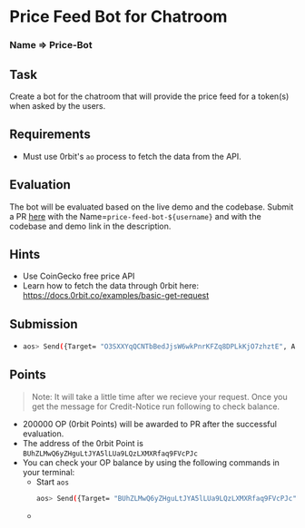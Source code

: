 # Price Feed Bot for Chatroom

### Name => Price-Bot

## Task

Create a bot for the chatroom that will provide the price feed for a token(s) when asked by the users.

## Requirements
- Must use 0rbit's `ao` process to fetch the data from the API.

## Evaluation
The bot will be evaluated based on the live demo and the codebase. Submit a PR [here](https://github.com/0rbit-co/quest) with the Name=`price-feed-bot-${username}` and with the codebase and demo link in the description.

## Hints

- Use CoinGecko free price API
- Learn how to fetch the data through 0rbit here: https://docs.0rbit.co/examples/basic-get-request

## Submission
- ```bash
  aos> Send({Target= "O3SXXYqQCNTbBedJjsW6wkPnrKFZq8DPLkKjO7zhztE", Action = "Claim", Quest = "Price-Bot", User = <username>})
    ```
## Points
> Note: It will take a little time after we recieve your request. Once you get the message for Credit-Notice run following to check balance.
- 200000 OP (0rbit Points) will be awarded to PR after the successful evaluation.
- The address of the 0rbit Point is `BUhZLMwQ6yZHguLtJYA5lLUa9LQzLXMXRfaq9FVcPJc`
- You can check your OP balance by using the following commands in your terminal:
    - Start `aos`
        ```bash
        aos> Send({Target= "BUhZLMwQ6yZHguLtJYA5lLUa9LQzLXMXRfaq9FVcPJc", Action = "Balance"})
        ```
    - 

